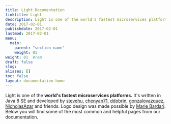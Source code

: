 ```yaml
---
title: Light Documentation
linktitle: Light
description: Light is one of the world's fastest microservices platforms. 
date: 2017-02-01
publishdate: 2017-02-01
lastmod: 2017-02-01
menu:
  main:
    parent: "section name"
    weight: 01
weight: 01	#rem
draft: false
slug:
aliases: []
toc: false
layout: documentation-home
---
```

Light is one of the **world's fastest microservices platforms.** It's written in Java 8 SE and developed by [stevehu](https://github.com/stevehu), [chenyan71](https://github.com/chenyan71), [ddobrin](https://github.com/ddobrin), [gonzalovazquez](https://github.com/gonzalovazquez), [NicholasAzar](https://github.com/NicholasAzar) and friends.
Logo design was made possible by [Marie Bardari](http://mariebardari.com/).
Below you will find some of the most common and helpful pages from our documentation.
